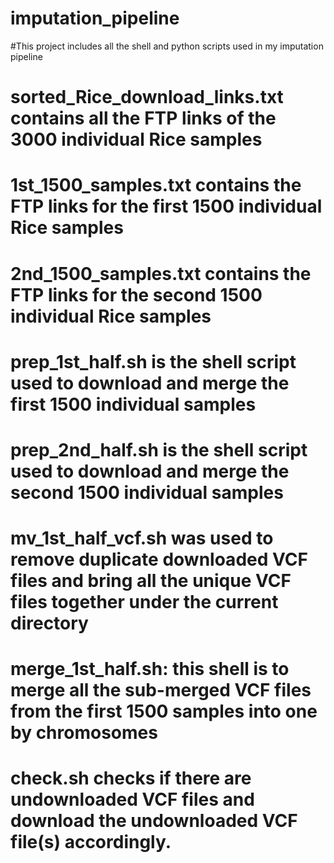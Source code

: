 # imputation_pipeline

#This project includes all the shell and python scripts used in my imputation pipeline

# sorted_Rice_download_links.txt contains all the FTP links of the 3000 individual Rice samples
# 1st_1500_samples.txt contains the FTP links for the first 1500 individual Rice samples
# 2nd_1500_samples.txt contains the FTP links for the second 1500 individual Rice samples

# prep_1st_half.sh is the shell script used to download and merge the first 1500 individual samples
# prep_2nd_half.sh is the shell script used to download and merge the second 1500 individual samples

# mv_1st_half_vcf.sh was used to remove duplicate downloaded VCF files and bring all the unique VCF files together under the current directory
# merge_1st_half.sh: this shell is to merge all the sub-merged VCF files from the first 1500 samples into one by chromosomes

# check.sh checks if there are undownloaded VCF files and download the undownloaded VCF file(s) accordingly.

